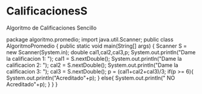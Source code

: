# CalificacionesS
Algoritmo de Calificaciones Sencillo

package algoritmo.promedio;
import java.util.Scanner;
public class AlgoritmoPromedio {
    public static void main(String[] args) {
        Scanner S = new Scanner(System.in);
        double cal1,cal2,cal3,p;
        System.out.println("Dame la calificacion 1: ");
        cal1 = S.nextDouble();
        System.out.println("Dame la calificacion 2: ");
        cal2 = S.nextDouble();
        System.out.println("Dame la calificacion 3: ");
        cal3 = S.nextDouble();
        p = (cal1+cal2+cal3)/3;
        if(p >= 6){
            System.out.println("Acreditado"+p);
        }
        else{
            System.out.println(" NO Acreditado"+p);
    }
    }
}
